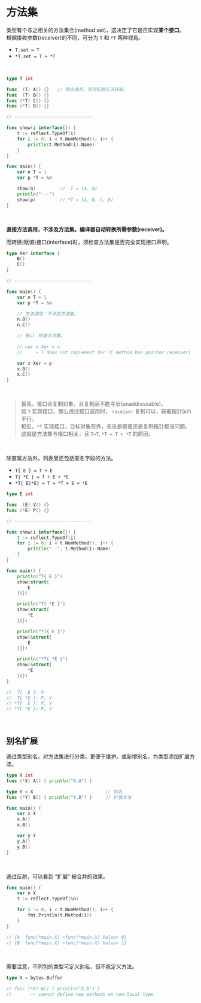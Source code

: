# 方法集

类型有个与之相关的方法集合(method set)，这决定了它是否实现**某个接口**。</br>
根据接收参数(receiver)的不同，可分为 `T` 和 `*T` 两种视角。

* `T.set = T`
* `*T.set = T + *T`

&nbsp;

```go
type T int

func  (T) A() {}   // 导出成员，否则反射无法获取。
func  (T) B() {}
func (*T) C() {}
func (*T) D() {}

// -----------------------------

func show(i interface{}) {
    t := reflect.TypeOf(i)
    for i := 0; i < t.NumMethod(); i++ {
        println(t.Method(i).Name)
    }
}

func main() {
    var n T = 1
    var p *T = &n

    show(n)         //  T = [A, B]
    println("---")
    show(p)         // *T = [A, B, C, D]
}
```

&nbsp;

**直接方法调用，不涉及方法集。编译器自动转换所需参数(receiver)。** </br>

而转换(赋值)接口(interface)时，须检查方法集是否完全实现接口声明。

```go
type Xer interface {
    B()
    C()
}

// -----------------------------

func main() {
    var n T = 1
    var p *T = &n

    // 方法调用：不涉及方法集。
    n.B()         
    n.C()

    // 接口：检查方法集。
    
    // var x Xer = n
    //     ~ T does not implement Xer (C method has pointer receiver)

    var x Xer = p
    x.B()
    x.C()
}
```

&nbsp;

> 首先，接口会复制对象，且复制品不能寻址(unaddressable)。</br>
> 如 `T` 实现接口，那么透过接口调用时， `receiver` 复制可以，获取指针(`&T`)不行。</br>
> 相反，`*T` 实现接口，目标对象在外，无论是取值还是复制指针都没问题。</br>
> 这就是方法集与接口相关，且 `T=T`, `*T = T + *T` 的原因。</br>

&nbsp;

除直属方法外，列表里还包括匿名字段的方法。

* `T{ E } = T + E`
* `T{ *E } = T + E + *E`
* `*T{ E|*E} = T + *T + E + *E`

```go
type E int

func  (E) V() {}
func (*E) P() {}

// -----------------------------

func show(i interface{}) {
    t := reflect.TypeOf(i)
    for i := 0; i < t.NumMethod(); i++ {
        println("  ", t.Method(i).Name)
    }
}

func main() {
    println("T{ E }")
    show(struct{
        E
    }{})

    println("T{ *E }")
    show(struct{
        *E
    }{})

    println("*T{ E }")
    show(&struct{
        E
    }{})

    println("*T{ *E }")
    show(&struct{
        *E
    }{})
}

//  T{  E }: V
//  T{ *E }: P, V
// *T{  E }: P, V
// *T{ *E }: P, V
```

&nbsp;

## 别名扩展

通过类型别名，对方法集进行分类，更便于维护。或新增别名，为类型添加扩展方法。

```go
type X int
func (*X) A() { println("X.A") }

type Y = X                           // 别名
func (*Y) B() { println("Y.B") }     // 扩展方法

func main() {
    var x X
    x.A()
    x.B()

    var y Y
    y.A()
    y.B()
}
```

&nbsp;

通过反射，可以看到 “扩展” 被合并的效果。

```go
func main() {
    var n X
    t := reflect.TypeOf(&n)

    for i := 0; i < t.NumMethod(); i++ {
        fmt.Println(t.Method(i))
    }
}

// {A  func(*main.X) <func(*main.X) Value> 0}
// {B  func(*main.X) <func(*main.X) Value> 1}
```

&nbsp;

需要注意，不同包的类型可定义别名，但不能定义方法。

```go
type X = bytes.Buffer

// func (*X) B() { println("X.b") } 
//       ~~ cannot define new methods on non-local type
```
